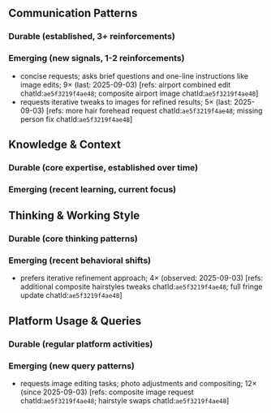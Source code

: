 ## Communication Patterns
### Durable (established, 3+ reinforcements)

### Emerging (new signals, 1-2 reinforcements)
- concise requests; asks brief questions and one-line instructions like image edits; 9× (last: 2025-09-03) [refs: airport combined edit chatId:`ae5f3219f4ae48`; composite airport image chatId:`ae5f3219f4ae48`]
- requests iterative tweaks to images for refined results; 5× (last: 2025-09-03) [refs: more hair forehead request chatId:`ae5f3219f4ae48`; missing person fix chatId:`ae5f3219f4ae48`]

## Knowledge & Context
### Durable (core expertise, established over time)

### Emerging (recent learning, current focus)

## Thinking & Working Style
### Durable (core thinking patterns)

### Emerging (recent behavioral shifts)
- prefers iterative refinement approach; 4× (observed: 2025-09-03) [refs: additional composite hairstyles tweaks chatId:`ae5f3219f4ae48`; full fringe update chatId:`ae5f3219f4ae48`]

## Platform Usage & Queries
### Durable (regular platform activities)

### Emerging (new query patterns)
- requests image editing tasks; photo adjustments and compositing; 12× (since 2025-09-03) [refs: composite image request chatId:`ae5f3219f4ae48`; hairstyle swaps chatId:`ae5f3219f4ae48`]
